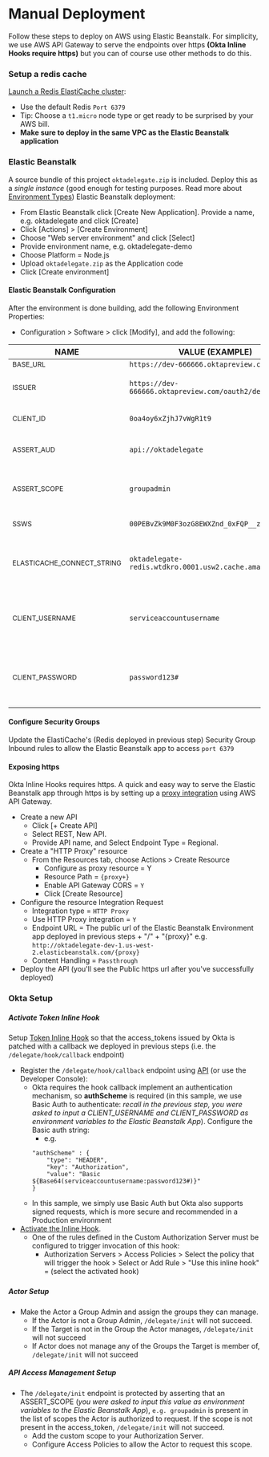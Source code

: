 # Manual Deployment
Follow these steps to deploy on AWS using Elastic Beanstalk. For simplicity, we use AWS API Gateway to serve the endpoints over https **(Okta Inline Hooks require https)** but you can of course use other methods to do this.

### Setup a redis cache
[Launch a Redis ElastiCache cluster](https://docs.aws.amazon.com/AmazonElastiCache/latest/red-ug/GettingStarted.CreateCluster.html):
* Use the default Redis `Port 6379`
* Tip: Choose a `t1.micro` node type or get ready to be surprised by your AWS bill.
* **Make sure to deploy in the same VPC as the Elastic Beanstalk application**

### Elastic Beanstalk
A source bundle of this project  `oktadelegate.zip` is included. Deploy this as a *single instance* (good enough for testing purposes. Read more about [Environment Types](https://docs.aws.amazon.com/elasticbeanstalk/latest/dg/using-features-managing-env-types.html)) Elastic Beanstalk deployment:
* From Elastic Beanstalk click [Create New Application]. Provide a name, e.g. oktadelegate and click [Create]
* Click [Actions] > [Create Environment]
* Choose "Web server environment" and click [Select]
* Provide environment name, e.g. oktadelegate-demo
* Choose Platform = Node.js
* Upload `oktadelegate.zip` as the Application code
* Click [Create environment]

#### Elastic Beanstalk Configuration
After the environment is done building, add the following Environment Properties:
* Configuration > Software > click [Modify], and add the following:

| NAME | VALUE (EXAMPLE) | DESCRIPTION |
| ---- | --------------- | ----------- |
|<sub>BASE_URL</sub>|`https://dev-666666.oktapreview.com`|<sub>The url of your Okta org</sub>|
|<sub>ISSUER</sub>|`https://dev-666666.oktapreview.com/oauth2/default`|<sub>The issuer string of your Authorization Server configured in Okta</sub>|
|<sub>CLIENT_ID</sub>|`0oa4oy6xZjhJ7vWgR1t9`|<sub>The client_id of the Application configured in Okta</sub>|
|<sub>ASSERT_AUD</sub>|`api://oktadelegate`|<sub>The Audience claim string you configured for your Authorization Server</sub>|
|<sub>ASSERT_SCOPE</sub>|`groupadmin`|<sub>A custom scope that the Actor is authorized to use. *More about this below in the "Okta Setup" section*</sub>|
|<sub>SSWS</sub>|`00PEBvZk9M0F3ozG8EWXZnd_0xFQP__zXR`|<sub>Generate an API Key in Okta for calling the OKta Management APIs</sub>|
|<sub>ELASTICACHE_CONNECT_STRING</sub>|`oktadelegate-redis.wtdkro.0001.usw2.cache.amazonaws.com`|<sub>The value of the Redis "Primary Endpoint"...exclude the port number. You can find this in the ElastiCache console</sub>|
|<sub>CLIENT_USERNAME</sub>|`serviceaccountusername`|<sub>The /delegate/hook/callback endpoint is protected with Basic auth. *More about this below in the "Okta Setup" section*. Provide a username</sub>|
|<sub>CLIENT_PASSWORD</sub>|`password123#`|<sub>The /delegate/hook/callback endpoint is protected with Basic auth. *More about this below in the "Okta Setup" section*. Provide a password</sub>|

#### Configure Security Groups
Update the ElastiCache's (Redis deployed in previous step) Security Group Inbound rules to allow the Elastic Beanstalk app to access `port 6379`

#### Exposing https
Okta Inline Hooks requires https. A quick and easy way to serve the Elastic Beanstalk app through https is by setting up a [proxy integration](https://docs.aws.amazon.com/apigateway/latest/developerguide/api-gateway-set-up-simple-proxy.html) using AWS API Gateway.

* Create a new API
    - Click [+ Create API]
    - Select REST, New API. 
    - Provide API name, and Select Endpoint Type = Regional.
* Create a "HTTP Proxy" resource 
    * From the Resources tab, choose Actions > Create Resource
        - Configure as proxy resource = Y
        - Resource Path = `{proxy+}`
        - Enable API Gateway CORS = `Y`
        - Click [Create Resource]
* Configure the resource Integration Request
    * Integration type = `HTTP Proxy`
    * Use HTTP Proxy integration = `Y`
    * Endpoint URL = The public url of the Elastic Beanstalk Environment app deployed in previous steps + "/"  + "{proxy}" e.g. `http://oktadelegate-dev-1.us-west-2.elasticbeanstalk.com/{proxy}`
    * Content Handling = `Passthrough`
* Deploy the API (you'll see the Public https url after you've successfully deployed)

### Okta Setup
##### Activate Token Inline Hook
Setup [Token Inline Hook](https://developer.okta.com/use_cases/inline_hooks/token_hook/token_hook) so that the access_tokens issued by Okta is patched with a callback we deployed in previous steps (i.e. the `/delegate/hook/callback` endpoint)
* Register the `/delegate/hook/callback` endpoint using [API](https://developer.okta.com/docs/api/resources/inline-hooks#create-inline-hooks) (or use the Developer Console):
    - Okta requires the hook callback implement an authentication mechanism, so **authScheme** is required (in this sample, we use Basic Auth to authenticate: *recall in the previous step, you were asked to input a CLIENT_USERNAME and CLIENT_PASSWORD as environment variables to the Elastic Beanstalk App*). Configure the Basic auth string:
        + e.g.
        ```
        "authScheme" : {
            "type": "HEADER",
            "key": "Authorization",
            "value": "Basic ${Base64(serviceaccountusername:password123#)}"
        }
        ```
    - In this sample, we simply use Basic Auth but Okta also supports signed requests, which is more secure and recommended in a Production environment
* [Activate the Inline Hook](https://developer.okta.com/use_cases/inline_hooks/token_hook/token_hook#enabling-a-token-inline-hook).
    - One of the rules defined in the Custom Authorization Server must be configured to trigger invocation of this hook:
        + Authorization Servers > Access Policies > Select the policy that will trigger the hook > Select or Add Rule > "Use this inline hook" = (select the activated hook)

##### 
##### Actor Setup
* Make the Actor a Group Admin and assign the groups they can manage.
    - If the Actor is not a Group Admin, `/delegate/init` will not succeed.
    - If the Target is not in the Group the Actor manages, `/delegate/init` will not succeed
    - If Actor does not manage any of the Groups the Target is member of, `/delegate/init` will not succeed


##### API Access Management Setup
* The `/delegate/init` endpoint is protected by asserting that an ASSERT_SCOPE (*you were asked to input this value as environment variables to the Elastic Beanstalk App*), `e.g. groupadmin` is present in the list of scopes the Actor is authorized to request. If the scope is not present in the access_token, `/delegate/init` will not succeed.
    - Add the custom scope to your Authorization Server.
    - Configure Access Policies to allow the Actor to request this scope.

